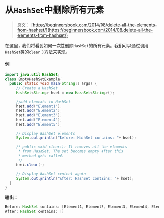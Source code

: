 # 从`HashSet`中删除所有元素

> 原文： [https://beginnersbook.com/2014/08/delete-all-the-elements-from-hashset/](https://beginnersbook.com/2014/08/delete-all-the-elements-from-hashset/)

在这里，我们将看到如何一次性删除`HashSet`的所有元素。我们可以通过调用`HashSet`类的`clear()`方法来实现。

#### 例

```java
import java.util.HashSet;
class EmptyHashSetExample{ 
  public static void main(String[] args) {
     // Create a HashSet
     HashSet<String> hset = new HashSet<String>();

     //add elements to HashSet
     hset.add("Element1");
     hset.add("Element2");
     hset.add("Element3");
     hset.add("Element4");
     hset.add("Element5");

     // Display HashSet elements
     System.out.println("Before: HashSet contains: "+ hset);

     /* public void clear(): It removes all the elements
      * from HashSet. The set becomes empty after this
      * method gets called.
      */
     hset.clear();

     // Display HashSet content again
     System.out.println("After: HashSet contains: "+ hset);
  }
}
```

**输出：**

```java
Before: HashSet contains: [Element1, Element2, Element3, Element4, Element5]
After: HashSet contains: []

```